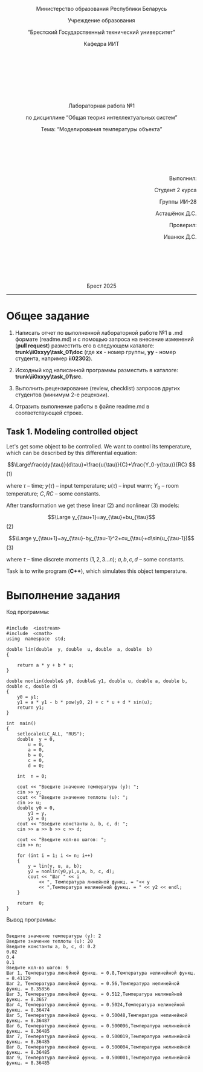 ﻿
<p align="center"> Министерство образования Республики Беларусь</p>

<p align="center">Учреждение образования</p>

<p align="center">“Брестский Государственный технический университет”</p>

<p align="center">Кафедра ИИТ</p>

<br><br><br><br><br><br><br>

<p align="center">Лабораторная работа №1</p>

<p align="center">по дисциплине “Общая теория интеллектуальных систем”</p>

<p align="center">Тема: “Моделирования температуры объекта”</p>

<br><br><br><br><br>

<p align="right">Выполнил:</p>

<p align="right">Студент 2 курса</p>

<p align="right">Группы ИИ-28</p>

<p align="right">Асташёнок Д.С.</p>

<p align="right">Проверил:</p>

<p align="right">Иванюк Д.С.</p>

<br><br><br><br><br>

<p align="center">Брест 2025</p>

  

  

<hr>

  

  

# Общее задание #

1. Написать отчет по выполненной лабораторной работе №1 в .md формате (readme.md) и с помощью запроса на внесение изменений (**pull request**) разместить его в следующем каталоге: **trunk\ii0xxyy\task_01\doc** (где **xx** - номер группы, **yy** - номер студента, например **ii02302**).

2. Исходный код написанной программы разместить в каталоге: **trunk\ii0xxyy\task_01\src**.

3. Выполнить рецензирование (review, checklist) запросов других студентов (минимум 2-е рецензии).

4. Отразить выполнение работы в файле readme.md в соответствующей строке.

  

## Task 1. Modeling controlled object ##

Let's get some object to be controlled. We want to control its temperature, which can be described by this differential equation:

  

$$\Large\frac{dy(\tau)}{d\tau}=\frac{u(\tau)}{C}+\frac{Y_0-y(\tau)}{RC} $$ (1)

  

where $\tau$ – time; $y(\tau)$ – input temperature; $u(\tau)$ – input warm; $Y_0$ – room temperature; $C,RC$ – some constants.

  

After transformation we get these linear (2) and nonlinear (3) models:

  

$$\Large y_{\tau+1}=ay_{\tau}+bu_{\tau}$$ (2)

$$\Large y_{\tau+1}=ay_{\tau}-by_{\tau-1}^2+cu_{\tau}+d\sin(u_{\tau-1})$$ (3)

  

where $\tau$ – time discrete moments ($1,2,3{\dots}n$); $a,b,c,d$ – some constants.

  

Task is to write program (**С++**), which simulates this object temperature.

  

# Выполнение задания #

Код программы:

```

#include  <iostream>
#include  <cmath>
using  namespace  std;

double lin(double  y, double  u, double  a, double  b)
{

	return a * y + b * u;
}

double nonlin(double& y0, double& y1, double u, double a, double b, double c, double d)
{
	y0 = y1;
	y1 = a * y1 - b * pow(y0, 2) + c * u + d * sin(u);
	return y1;
}

int  main()
{
	setlocale(LC_ALL, "RUS");
	double  y = 0,
		u = 0,
		a = 0,
		b = 0,
		c = 0,
		d = 0;

	int  n = 0;

	cout << "Введите значение температуры (y): ";
	cin >> y;
	cout << "Введите значение теплоты (u): ";
	cin >> u;
	double y0 = 0,
		y1 = y,
		y2 = 0;
	cout << "Введите константы а, b, c, d: ";
	cin >> a >> b >> c >> d;

	cout << "Введите кол-во шагов: ";
	cin >> n;

	for (int i = 1; i <= n; i++)
	{
		y = lin(y, u, a, b);
		y2 = nonlin(y0,y1,u,a, b, c, d);
		cout << "Шаг " << i
			<< ", Температура линейной функц. = "<< y
			<< ",Температура нелинейной функц. = " << y2 << endl;
	}

	return  0;
}
```

Вывод программы:

```

Введите значение температуры (y): 2
Введите значение теплоты (u): 20
Введите константы а, b, c, d: 0.2
0.02
0.4
0.1
Введите кол-во шагов: 9
Шаг 1, Температура линейной функц. = 0.8,Температура нелинейной функц. = 8.41129
Шаг 2, Температура линейной функц. = 0.56,Температура нелинейной функц. = 8.35856
Шаг 3, Температура линейной функц. = 0.512,Температура нелинейной функц. = 8.3657
Шаг 4, Температура линейной функц. = 0.5024,Температура нелинейной функц. = 8.36474
Шаг 5, Температура линейной функц. = 0.50048,Температура нелинейной функц. = 8.36487
Шаг 6, Температура линейной функц. = 0.500096,Температура нелинейной функц. = 8.36485
Шаг 7, Температура линейной функц. = 0.500019,Температура нелинейной функц. = 8.36485
Шаг 8, Температура линейной функц. = 0.500004,Температура нелинейной функц. = 8.36485
Шаг 9, Температура линейной функц. = 0.500001,Температура нелинейной функц. = 8.36485

```
